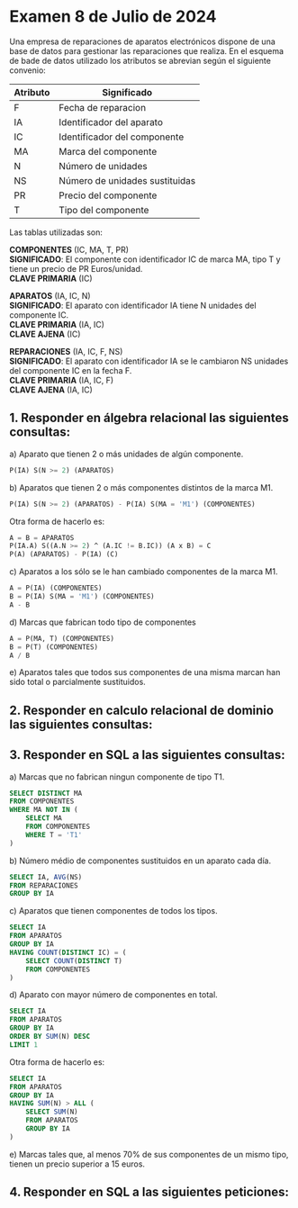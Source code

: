 # Examen 8 de Julio de 2024

Una empresa de reparaciones de aparatos electrónicos dispone de una base de datos para gestionar las reparaciones que realiza. En el esquema de bade de datos utilizado los atributos se abrevian según el siguiente convenio:

| Atributo | Significado                     |
| -------- | ------------------------------- |
| F        | Fecha de reparacion             |
| IA       | Identificador del aparato       |
| IC       | Identificador del componente    |
| MA       | Marca del componente            |
| N        | Número de unidades             |
| NS       | Número de unidades sustituidas |
| PR       | Precio del componente           |
| T        | Tipo del componente             |

Las tablas utilizadas son:

**COMPONENTES** (IC, MA, T, PR)\
**SIGNIFICADO**: El componente con identificador IC de marca MA, tipo T y tiene un precio de PR Euros/unidad.\
**CLAVE PRIMARIA** (IC)

**APARATOS** (IA, IC, N)\
**SIGNIFICADO**: El aparato con identificador IA tiene N unidades del componente IC.\
**CLAVE PRIMARIA** (IA, IC)\
**CLAVE AJENA** (IC)

**REPARACIONES** (IA, IC, F, NS)\
**SIGNIFICADO**: El aparato con identificador IA se le cambiaron NS unidades del componente IC en la fecha F.\
**CLAVE PRIMARIA** (IA, IC, F)\
**CLAVE AJENA** (IA, IC)

## 1. Responder en álgebra relacional las siguientes consultas:
a) Aparato que tienen 2 o más unidades de algún componente.
```sql
P(IA) S(N >= 2) (APARATOS)
```

b) Aparatos que tienen 2 o más componentes distintos de la marca M1.
```sql
P(IA) S(N >= 2) (APARATOS) - P(IA) S(MA = 'M1') (COMPONENTES)
```

Otra forma de hacerlo es:
```sql
A = B = APARATOS
P(IA.A) S((A.N >= 2) ^ (A.IC != B.IC)) (A x B) = C
P(A) (APARATOS) - P(IA) (C)
```

c) Aparatos a los sólo se le han cambiado componentes de la marca M1.
```sql
A = P(IA) (COMPONENTES)
B = P(IA) S(MA = 'M1') (COMPONENTES)
A - B
```

d) Marcas que fabrican todo tipo de componentes
```sql
A = P(MA, T) (COMPONENTES)
B = P(T) (COMPONENTES)
A / B
```

e) Aparatos tales que todos sus componentes de una misma marcan han sido total o parcialmente sustituidos.

## 2. Responder en calculo relacional de dominio las siguientes consultas:

## 3. Responder en SQL a las siguientes consultas:
a) Marcas que no fabrican ningun componente de tipo T1.
```sql
SELECT DISTINCT MA
FROM COMPONENTES
WHERE MA NOT IN (
    SELECT MA
    FROM COMPONENTES
    WHERE T = 'T1'
)
```

b) Número médio de componentes sustituidos en un aparato cada día.
```sql
SELECT IA, AVG(NS)
FROM REPARACIONES
GROUP BY IA
```

c) Aparatos que tienen componentes de todos los tipos.
```sql
SELECT IA
FROM APARATOS
GROUP BY IA
HAVING COUNT(DISTINCT IC) = (
    SELECT COUNT(DISTINCT T)
    FROM COMPONENTES
)
```

d) Aparato con mayor número de componentes en total.
```sql
SELECT IA
FROM APARATOS
GROUP BY IA
ORDER BY SUM(N) DESC
LIMIT 1
```

Otra forma de hacerlo es:
```sql
SELECT IA
FROM APARATOS
GROUP BY IA
HAVING SUM(N) > ALL (
    SELECT SUM(N)
    FROM APARATOS
    GROUP BY IA
)
```

e) Marcas tales que, al menos 70% de sus componentes de un mismo tipo, tienen un precio superior a 15 euros.

## 4. Responder en SQL a las siguientes peticiones:
